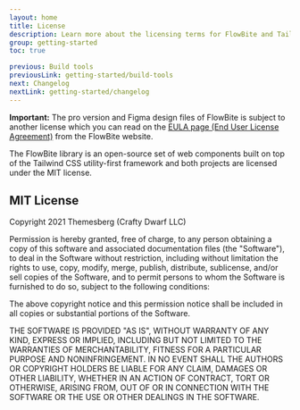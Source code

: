 ```yaml
---
layout: home
title: License
description: Learn more about the licensing terms for FlowBite and Tailwind CSS
group: getting-started
toc: true

previous: Build tools
previousLink: getting-started/build-tools
next: Changelog
nextLink: getting-started/changelog
---
```


**Important:** The pro version and Figma design files of FlowBite is subject to another license which you can read on the [EULA page (End User License Agreement)](https://flowbite.design/license/) from the FlowBite website.

The FlowBite library is an open-source set of web components built on top of the Tailwind CSS utility-first framework and both projects are licensed under the MIT license.

## MIT License

Copyright 2021 Themesberg (Crafty Dwarf LLC)

Permission is hereby granted, free of charge, to any person obtaining a copy of this software and associated documentation files (the "Software"), to deal in the Software without restriction, including without limitation the rights to use, copy, modify, merge, publish, distribute, sublicense, and/or sell copies of the Software, and to permit persons to whom the Software is furnished to do so, subject to the following conditions:

The above copyright notice and this permission notice shall be included in all copies or substantial portions of the Software.

THE SOFTWARE IS PROVIDED "AS IS", WITHOUT WARRANTY OF ANY KIND, EXPRESS OR IMPLIED, INCLUDING BUT NOT LIMITED TO THE WARRANTIES OF MERCHANTABILITY, FITNESS FOR A PARTICULAR PURPOSE AND NONINFRINGEMENT. IN NO EVENT SHALL THE AUTHORS OR COPYRIGHT HOLDERS BE LIABLE FOR ANY CLAIM, DAMAGES OR OTHER LIABILITY, WHETHER IN AN ACTION OF CONTRACT, TORT OR OTHERWISE, ARISING FROM, OUT OF OR IN CONNECTION WITH THE SOFTWARE OR THE USE OR OTHER DEALINGS IN THE SOFTWARE.